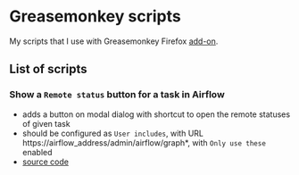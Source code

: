 # Greasemonkey scripts

My scripts that I use with Greasemonkey Firefox [add-on](https://addons.mozilla.org/firefox/addon/greasemonkey/).

## List of scripts

### Show a `Remote status` button for a task in Airflow

- adds a button on modal dialog with shortcut to open the remote statuses of given task
- should be configured as `User includes`, with URL https://airflow_address/admin/airflow/graph*, with `Only use these` enabled
- [source code](src/airflow_show_remote_status.js)

